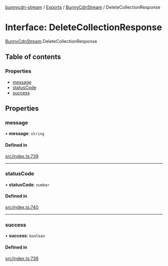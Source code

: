 [bunnycdn-stream](../README.md) / [Exports](../modules.md) / [BunnyCdnStream](../modules/BunnyCdnStream.md) / DeleteCollectionResponse

# Interface: DeleteCollectionResponse

[BunnyCdnStream](../modules/BunnyCdnStream.md).DeleteCollectionResponse

## Table of contents

### Properties

- [message](BunnyCdnStream.DeleteCollectionResponse.md#message)
- [statusCode](BunnyCdnStream.DeleteCollectionResponse.md#statuscode)
- [success](BunnyCdnStream.DeleteCollectionResponse.md#success)

## Properties

### message

• **message**: `string`

#### Defined in

[src/index.ts:739](https://github.com/dan-online/bunnycdn-stream/blob/62b253f/src/index.ts#L739)

___

### statusCode

• **statusCode**: `number`

#### Defined in

[src/index.ts:740](https://github.com/dan-online/bunnycdn-stream/blob/62b253f/src/index.ts#L740)

___

### success

• **success**: `boolean`

#### Defined in

[src/index.ts:738](https://github.com/dan-online/bunnycdn-stream/blob/62b253f/src/index.ts#L738)
